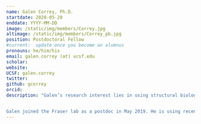 ```yaml
---
name: Galen Correy, Ph.D.
startdate: 2020-05-20
enddate: YYYY-MM-DD
image: /static/img/members/Correy.jpg
altimage: /static/img/members/Correy_pb.jpg
position: Postdoctoral Fellow
#current:  update once you become an alumnus
pronouns: he/him/his
email: galen.correy (at) ucsf.edu
scholar:
website:
UCSF: galen.correy
twitter:
github: gcorrey
orcid:
description: "Galen’s research interest lies in using structural biology to tackle problems in protein engineering and drug design. He earned his , Ph.D. from the Australian National University, where he worked with Dr. Colin Jackson on the structure, function and evolution of insect enzymes that detoxify organophosphate nerve agents.


Galen joined the Fraser lab as a postdoc in May 2019. He is using recently developed methods in fragment-based drug discovery to guide the design of new inhibitors of an emerging anti-cancer therapeutic target."
---
```

